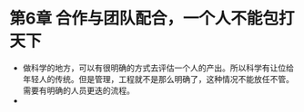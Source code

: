 # 第6章 合作与团队配合，一个人不能包打天下
- 做科学的地方，可以有很明确的方式去评估一个人的产出。所以科学有让位给年轻人的传统。但是管理，工程就不是那么明确了，这种情况不能放任不管。需要有明确的人员更迭的流程。
- 